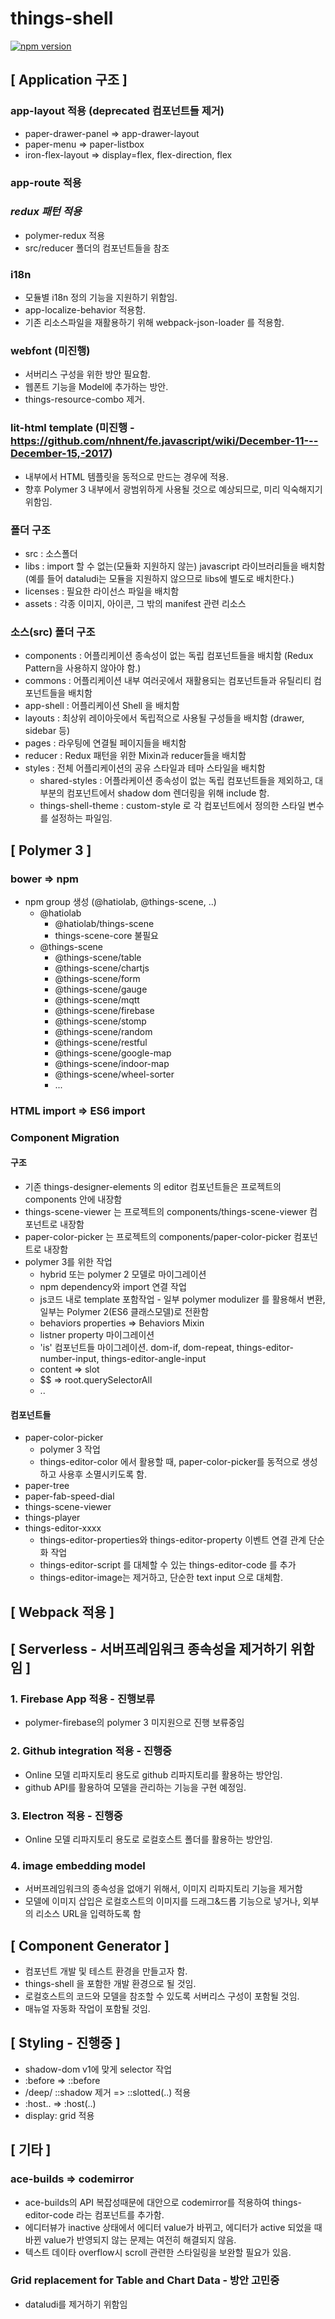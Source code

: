 # things-shell
[![npm version](https://badge.fury.io/js/%40hatiolab%2Fthings-shell.svg)](https://badge.fury.io/js/%40hatiolab%2Fthings-shell)
## [ Application 구조 ]
### app-layout 적용 (deprecated 컴포넌트들 제거)
- paper-drawer-panel => app-drawer-layout
- paper-menu => paper-listbox
- iron-flex-layout => display=flex, flex-direction, flex
### app-route 적용
### ***redux 패턴 적용***
- polymer-redux 적용
- src/reducer 폴더의 컴포넌트들을 참조
### i18n
- 모듈별 i18n 정의 기능을 지원하기 위함임.
- app-localize-behavior 적용함.
- 기존 리소스파일을 재활용하기 위해 webpack-json-loader 를 적용함.
### webfont (미진행)
- 서버리스 구성을 위한 방안 필요함.
- 웹폰트 기능을 Model에 추가하는 방안.
- things-resource-combo 제거.
### lit-html template (미진행 - https://github.com/nhnent/fe.javascript/wiki/December-11---December-15,-2017)
- 내부에서 HTML 템플릿을 동적으로 만드는 경우에 적용.
- 향후 Polymer 3 내부에서 광범위하게 사용될 것으로 예상되므로, 미리 익숙해지기 위함임.
### 폴더 구조
- src : 소스폴더
- libs : import 할 수 없는(모듈화 지원하지 않는) javascript 라이브러리들을 배치함 (예를 들어 dataludi는 모듈을 지원하지 않으므로 libs에 별도로 배치한다.)
- licenses : 필요한 라이선스 파일을 배치함
- assets : 각종 이미지, 아이콘, 그 밖의 manifest 관련 리소스
### 소스(src) 폴더 구조
- components : 어플리케이션 종속성이 없는 독립 컴포넌트들을 배치함 (Redux Pattern을 사용하지 않아야 함.)
- commons : 어플리케이션 내부 여러곳에서 재활용되는 컴포넌트들과 유틸리티 컴포넌트들을 배치함
- app-shell : 어플리케이션 Shell 을 배치함
- layouts : 최상위 레이아웃에서 독립적으로 사용될 구성들을 배치함 (drawer, sidebar 등)
- pages : 라우팅에 연결될 페이지들을 배치함
- reducer : Redux 패턴을 위한 Mixin과 reducer들을 배치함
- styles : 전체 어플리케이션의 공유 스타일과 테마 스타일을 배치함
  - shared-styles : 어플라케이션 종속성이 없는 독립 컴포넌트들을 제외하고, 대부분의 컴포넌트에서 shadow dom 렌더링을 위해 include 함.
  - things-shell-theme : custom-style 로 각 컴포넌트에서 정의한 스타일 변수를 설정하는 파일임.
## [ Polymer 3 ]
### bower => npm
- npm group 생성 (@hatiolab, @things-scene, ..)
  - @hatiolab
    - @hatiolab/things-scene
    - things-scene-core 불필요
  - @things-scene
    - @things-scene/table
    - @things-scene/chartjs
    - @things-scene/form
    - @things-scene/gauge
    - @things-scene/mqtt
    - @things-scene/firebase
    - @things-scene/stomp
    - @things-scene/random
    - @things-scene/restful
    - @things-scene/google-map
    - @things-scene/indoor-map
    - @things-scene/wheel-sorter
    - ...
### HTML import => ES6 import
### Component Migration
#### 구조
- 기존 things-designer-elements 의 editor 컴포넌트들은 프로젝트의 components 안에 내장함
- things-scene-viewer 는 프로젝트의 components/things-scene-viewer 컴포넌트로 내장함
- paper-color-picker 는 프로젝트의 components/paper-color-picker 컴포넌트로 내장함
- polymer 3를 위한 작업
  - hybrid 또는 polymer 2 모델로 마이그레이션
  - npm dependency와 import 연결 작업
  - js코드 내로 template 포함작업 - 일부 polymer modulizer 를 활용해서 변환, 일부는 Polymer 2(ES6 클래스모델)로 전환함
  - behaviors properties => Behaviors Mixin
  - listner property 마이그레이션
  - 'is' 컴포넌트들 마이그레이션. dom-if, dom-repeat, things-editor-number-input, things-editor-angle-input
  - content => slot
  - $$ => root.querySelectorAll
  - ..
#### 컴포넌트들
- paper-color-picker
  - polymer 3 작업
  - things-editor-color 에서 활용할 때, paper-color-picker를 동적으로 생성하고 사용후 소멸시키도록 함.
- paper-tree
- paper-fab-speed-dial
- things-scene-viewer
- things-player
- things-editor-xxxx
  - things-editor-properties와 things-editor-property 이벤트 연결 관계 단순화 작업
  - things-editor-script 를 대체할 수 있는 things-editor-code 를 추가
  - things-editor-image는 제거하고, 단순한 text input 으로 대체함.
## [ Webpack 적용 ]
## [ Serverless - 서버프레임워크 종속성을 제거하기 위함임 ]
### 1. Firebase App 적용 - 진행보류
- polymer-firebase의 polymer 3 미지원으로 진행 보류중임
### 2. Github integration 적용 - 진행중
- Online 모델 리파지토리 용도로 github 리파지토리를 활용하는 방안임.
- github API를 활용하여 모델을 관리하는 기능을 구현 예정임.
### 3. Electron 적용 - 진행중
- Online 모델 리파지토리 용도로 로컬호스트 폴더를 활용하는 방안임.
### 4. image embedding model
- 서버프레임워크의 종속성을 없애기 위해서, 이미지 리파지토리 기능을 제거함
- 모델에 이미지 삽입은 로컬호스트의 이미지를 드래그&드롭 기능으로 넣거나, 외부의 리소스 URL을 입력하도록 함
## [ Component Generator ]
- 컴포넌트 개발 및 테스트 환경을 만들고자 함.
- things-shell 을 포함한 개발 환경으로 될 것임.
- 로컬호스트의 코드와 모델을 참조할 수 있도록 서버리스 구성이 포함될 것임.
- 매뉴얼 자동화 작업이 포함될 것임.
## [ Styling - 진행중 ]
- shadow-dom v1에 맞게 selector 작업
- :before => ::before
- /deep/ ::shadow 제거 => ::slotted(..) 적용
- :host.. => :host(..)
- display: grid 적용
## [ 기타 ]
### ace-builds => codemirror
- ace-builds의 API 복잡성때문에 대안으로 codemirror를 적용하여 things-editor-code 라는 컴포넌트를 추가함.
- 에디터뷰가 inactive 상태에서 에디터 value가 바뀌고, 에디터가 active 되었을 때 바뀐 value가 반영되지 않는 문제는 여전히 해결되지 않음.
- 텍스트 데이타 overflow시 scroll 관련한 스타일링을 보완할 필요가 있음.
### Grid replacement for Table and Chart Data - 방안 고민중
- dataludi를 제거하기 위함임



